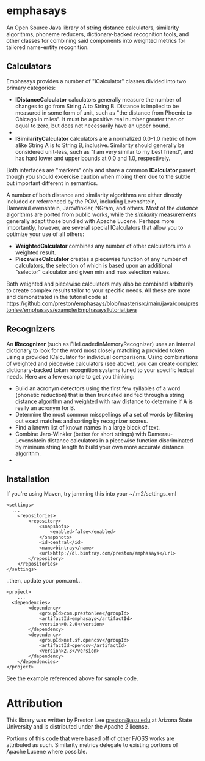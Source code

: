 emphasays
=========

An Open Source Java library of string distance calculators, similarity algorithms, phoneme reducers, dictionary-backed recognition tools, and other classes for combining said components into weighted metrics for tailored name-entity recognition.

Calculators
--------

Emphasays provides a number of "ICalculator" classes divided into two primary categories:

- **IDistanceCalculator** calculators generally measure the number of changes to go from String A to String B. Distance is implied to be measured in some form of unit, such as "the distance from Phoenix to Chicago in miles". It must be a positive real number greater than or equal to zero, but does not necessarily have an upper bound.
- 
- **ISimilarityCalculator** calculators are a normalized 0.0-1.0 metric of how alike String A is to String B, inclusive. Similarity should generally be considered unit-less, such as "I am very similar to my best friend", and has hard lower and upper bounds at 0.0 and 1.0, respectively. 

Both interfaces are "markers" only and share a common **ICalculator** parent, though you should excercise caution when mixing them due to the subtle but important different in semantics.

A number of both distance and similarity algorithms are either directly included or referrenced by the POM, including Levenshtein, DamerauLevenshtein, JaroWinkler, NGram, and others. Most of the *distance* algorithms are ported from public works, while the *similarity* measurements generally adapt those bundled with Apache Lucene. Perhaps more importantly, however, are several special ICalculators that allow you to optimize your use of all others:

- **WeightedCalculator** combines any number of other calculators into a weighted result. 
- **PiecewiseCalculator** creates a piecewise function of any number of calculators, the selection of which is based upon an additional "selector" calculator and given min and max selection values.

Both weighted and piecewise calculators may also be combined arbitrarily to create complex results tailor to your specific needs. All these are more and demonstrated in the tutorial code at https://github.com/preston/emphasays/blob/master/src/main/java/com/prestonlee/emphasays/example/EmphasaysTutorial.java

Recognizers
--------

An **IRecognizer** (such as FileLoadedInMemoryRecognizer) uses an internal dictionary to look for the word most closely matching a provided token using a provided ICalculator for individual comparisons. Using combinations of weighted and piecewise calculators (see above), you can create complex dictionary-backed token recognition systems tuned to your specific lexical needs. Here are a few example to get you thinking:

- Build an acronym detectors using the first few syllables of a word (phonetic reduction) that is then truncated and fed through a string distance algorithm and weighted with raw distance to determine if A is really an acronym for B.
- Determine the most common misspellings of a set of words by filtering out exact matches and sorting by recognizer scores.
- Find a known list of known names in a large block of text.
- Combine Jaro-Winkler (better for short strings) with Damerau-Levenshtein distance calculators in a piecewise function discriminated by mininum string length to build your own more accurate distance algorithm.
- 

Installation
--------

If you're using Maven, try jamming this into your ~/.m2/settings.xml

    <settings>
      ...
     	<repositories>
    		<repository>
    			<snapshots>
    				<enabled>false</enabled>
    			</snapshots>
    			<id>central</id>
    			<name>bintray</name>
    			<url>http://dl.bintray.com/preston/emphasays</url>
    		</repository>
    	</repositories>
    </settings>    

..then, update your pom.xml...

    <project>
        ...
      <dependencies>
    		<dependency>
    			<groupId>com.prestonlee</groupId>
    			<artifactId>emphasays</artifactId>
    			<version>0.2.0</version>
    		</dependency>
    		<dependency>
    			<groupId>net.sf.opencsv</groupId>
    			<artifactId>opencsv</artifactId>
    			<version>2.3</version>
    		</dependency>
    	</dependencies>
    </project>


See the example referenced above for sample code.


Attribution
========

This library was written by Preston Lee <preston@asu.edu> at Arizona State University and is distributed under the Apache 2 license.

Portions of this code that were based off of other F/OSS works are attributed as such. Similarity metrics delegate to existing portions of Apache Lucene where possible.

